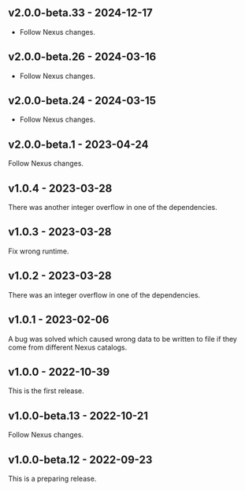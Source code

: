 ## v2.0.0-beta.33 - 2024-12-17

- Follow Nexus changes.

## v2.0.0-beta.26 - 2024-03-16

- Follow Nexus changes.

## v2.0.0-beta.24 - 2024-03-15

- Follow Nexus changes.

## v2.0.0-beta.1 - 2023-04-24

Follow Nexus changes.

## v1.0.4 - 2023-03-28

There was another integer overflow in one of the dependencies.

## v1.0.3 - 2023-03-28

Fix wrong runtime.

## v1.0.2 - 2023-03-28

There was an integer overflow in one of the dependencies.

## v1.0.1 - 2023-02-06

A bug was solved which caused wrong data to be written to file if they come from different Nexus catalogs.

## v1.0.0 - 2022-10-39

This is the first release.

## v1.0.0-beta.13 - 2022-10-21

Follow Nexus changes.

## v1.0.0-beta.12 - 2022-09-23

This is a preparing release.